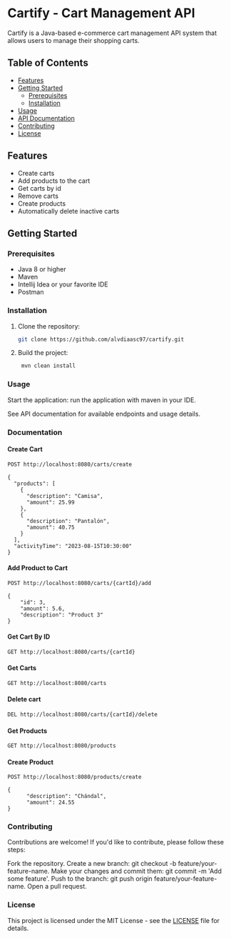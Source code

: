# Cartify - Cart Management API

Cartify is a Java-based e-commerce cart management API system that allows users to manage their shopping carts.

## Table of Contents

- [Features](#features)
- [Getting Started](#getting-started)
  - [Prerequisites](#prerequisites)
  - [Installation](#installation)
- [Usage](#usage)
- [API Documentation](#documentation)
- [Contributing](#contributing)
- [License](#license)

## Features

- Create carts
- Add products to the cart
- Get carts by id
- Remove carts
- Create products
- Automatically delete inactive carts

## Getting Started

### Prerequisites

- Java 8 or higher
- Maven
- Intellij Idea or your favorite IDE
- Postman
  
### Installation

1. Clone the repository:
   ```sh
   git clone https://github.com/alvdiaasc97/cartify.git
   
2. Build the project:
   ```sh
    mvn clean install
   
### Usage
Start the application: run the application with maven in your IDE.

See API documentation for available endpoints and usage details.

### Documentation
#### Create Cart
```sh
POST http://localhost:8080/carts/create
```
    {
      "products": [
        {
          "description": "Camisa",
          "amount": 25.99
        },
        {
          "description": "Pantalón",
          "amount": 40.75
        }
      ],
      "activityTime": "2023-08-15T10:30:00"
    }


#### Add Product to Cart
  ```sh
  POST http://localhost:8080/carts/{cartId}/add
  ```
    {
        "id": 3,
        "amount": 5.6,
        "description": "Product 3"
    }
#### Get Cart By ID
  ```sh
  GET http://localhost:8080/carts/{cartId}
  ```
#### Get Carts
  ```sh
  GET http://localhost:8080/carts
  ```

#### Delete cart
  ```sh
  DEL http://localhost:8080/carts/{cartId}/delete
  ```

    
#### Get Products
  ```sh
 GET http://localhost:8080/products
  ```

#### Create Product
  ```sh
 POST http://localhost:8080/products/create
  ```

    {
          "description": "Chándal",
          "amount": 24.55
    }
 
### Contributing
Contributions are welcome! If you'd like to contribute, please follow these steps:

Fork the repository.
Create a new branch: git checkout -b feature/your-feature-name.
Make your changes and commit them: git commit -m 'Add some feature'.
Push to the branch: git push origin feature/your-feature-name.
Open a pull request.


### License

This project is licensed under the MIT License - see the [LICENSE](LICENSE.md) file for details.

  


